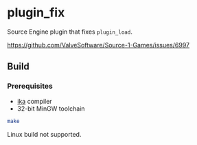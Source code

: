 # plugin_fix

Source Engine plugin that fixes `plugin_load`.

https://github.com/ValveSoftware/Source-1-Games/issues/6997

## Build

### Prerequisites

* [ika](https://github.com/evanlin96069/ika) compiler
* 32-bit MinGW toolchain

```sh
make
```

Linux build not supported.
